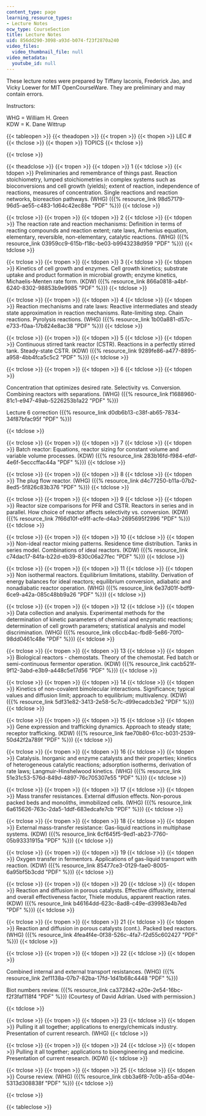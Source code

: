 ```yaml
---
content_type: page
learning_resource_types:
- Lecture Notes
ocw_type: CourseSection
title: Lecture Notes
uid: 856dd290-3098-a93d-b074-f23f2870a240
video_files:
  video_thumbnail_file: null
video_metadata:
  youtube_id: null
---
```


These lecture notes were prepared by Tiffany Iaconis, Frederick Jao, and Vicky Loewer for MIT OpenCourseWare. They are preliminary and may contain errors.

Instructors:

WHG = William H. Green  
KDW = K. Dane Wittrup

{{< tableopen >}}
{{< theadopen >}}
{{< tropen >}}
{{< thopen >}}
LEC #
{{< thclose >}}
{{< thopen >}}
TOPICS
{{< thclose >}}

{{< trclose >}}

{{< theadclose >}}
{{< tropen >}}
{{< tdopen >}}
1
{{< tdclose >}}
{{< tdopen >}}
Preliminaries and remembrance of things past. Reaction stoichiometry, lumped stoichiometries in complex systems such as bioconversions and cell growth (yields); extent of reaction, independence of reactions, measures of concentration. Single reactions and reaction networks, bioreaction pathways. (WHG) ({{% resource_link 98d57179-96d5-ae55-c483-1d64c42ec88e "PDF" %}})
{{< tdclose >}}

{{< trclose >}}
{{< tropen >}}
{{< tdopen >}}
2
{{< tdclose >}}
{{< tdopen >}}
The reaction rate and reaction mechanisms: Definition in terms of reacting compounds and reaction extent; rate laws, Arrhenius equation, elementary, reversible, non-elementary, catalytic reactions. (WHG) ({{% resource_link 03959cc9-615b-f18c-be03-b9943238d959 "PDF" %}})
{{< tdclose >}}

{{< trclose >}}
{{< tropen >}}
{{< tdopen >}}
3
{{< tdclose >}}
{{< tdopen >}}
Kinetics of cell growth and enzymes. Cell growth kinetics; substrate uptake and product formation in microbial growth; enzyme kinetics, Michaelis-Menten rate form. (KDW) ({{% resource_link 866a0818-a4bf-6240-8302-98853b9e9985 "PDF" %}})
{{< tdclose >}}

{{< trclose >}}
{{< tropen >}}
{{< tdopen >}}
4
{{< tdclose >}}
{{< tdopen >}}
Reaction mechanisms and rate laws: Reactive intermediates and steady state approximation in reaction mechanisms. Rate-limiting step. Chain reactions. Pyrolysis reactions. (WHG) ({{% resource_link 1b00a881-d57c-e733-f0aa-17b824e8ac38 "PDF" %}})
{{< tdclose >}}

{{< trclose >}}
{{< tropen >}}
{{< tdopen >}}
5
{{< tdclose >}}
{{< tdopen >}}
Continuous stirred tank reactor (CSTR). Reactions in a perfectly stirred tank. Steady-state CSTR. (KDW) ({{% resource_link 9289fe86-a477-8895-a958-4bb4fca5c5c2 "PDF" %}})
{{< tdclose >}}

{{< trclose >}}
{{< tropen >}}
{{< tdopen >}}
6
{{< tdclose >}}
{{< tdopen >}}


Concentration that optimizes desired rate. Selectivity vs. Conversion. Combining reactors with separations. (WHG) ({{% resource_link f1688960-81c1-e947-49ab-5226253b1a22 "PDF" %}})

Lecture 6 correction ({{% resource_link d0db6b13-c38f-ab65-7834-34f87bfac95f "PDF" %}})


{{< tdclose >}}

{{< trclose >}}
{{< tropen >}}
{{< tdopen >}}
7
{{< tdclose >}}
{{< tdopen >}}
Batch reactor: Equations, reactor sizing for constant volume and variable volume processes. (KDW) ({{% resource_link 283b16fd-f984-efdf-4e6f-5ecccffac44a "PDF" %}})
{{< tdclose >}}

{{< trclose >}}
{{< tropen >}}
{{< tdopen >}}
8
{{< tdclose >}}
{{< tdopen >}}
The plug flow reactor. (WHG) ({{% resource_link d4c77250-b11a-07b2-8ed5-5f826c83b376 "PDF" %}})
{{< tdclose >}}

{{< trclose >}}
{{< tropen >}}
{{< tdopen >}}
9
{{< tdclose >}}
{{< tdopen >}}
Reactor size comparisons for PFR and CSTR. Reactors in series and in parallel. How choice of reactor affects selectivity vs. conversion. (KDW) ({{% resource_link 7f66d10f-e91f-acfe-d4a3-2695695f2996 "PDF" %}})
{{< tdclose >}}

{{< trclose >}}
{{< tropen >}}
{{< tdopen >}}
10
{{< tdclose >}}
{{< tdopen >}}
Non-ideal reactor mixing patterns. Residence time distribution. Tanks in series model. Combinations of ideal reactors. (KDW) ({{% resource_link c74dac17-84fa-b22d-eb39-830c06a27fec "PDF" %}})
{{< tdclose >}}

{{< trclose >}}
{{< tropen >}}
{{< tdopen >}}
11
{{< tdclose >}}
{{< tdopen >}}
Non isothermal reactors. Equilibrium limitations, stability. Derivation of energy balances for ideal reactors; equilibrium conversion, adiabatic and nonadiabatic reactor operation. (WHG) ({{% resource_link 6e37d01f-bdf9-6ce9-a42a-085c48bb9a26 "PDF" %}})
{{< tdclose >}}

{{< trclose >}}
{{< tropen >}}
{{< tdopen >}}
12
{{< tdclose >}}
{{< tdopen >}}
Data collection and analysis. Experimental methods for the determination of kinetic parameters of chemical and enzymatic reactions; determination of cell growth parameters; statistical analysis and model discrimination. (WHG) ({{% resource_link c6ccb4ac-fbd8-5e86-70f0-98dd0461c48e "PDF" %}})
{{< tdclose >}}

{{< trclose >}}
{{< tropen >}}
{{< tdopen >}}
13
{{< tdclose >}}
{{< tdopen >}}
Biological reactors - chemostats. Theory of the chemostat. Fed batch or semi-continuous fermentor operation. (KDW) ({{% resource_link cacb521f-9f12-3abd-e3b9-a448c5e17d56 "PDF" %}})
{{< tdclose >}}

{{< trclose >}}
{{< tropen >}}
{{< tdopen >}}
14
{{< tdclose >}}
{{< tdopen >}}
Kinetics of non-covalent bimolecular interactions. Significance; typical values and diffusion limit; approach to equilibrium; multivalency. (KDW) ({{% resource_link 5df31e82-3413-2e58-5c7c-d99ecadcb3e2 "PDF" %}})
{{< tdclose >}}

{{< trclose >}}
{{< tropen >}}
{{< tdopen >}}
15
{{< tdclose >}}
{{< tdopen >}}
Gene expression and trafficking dynamics. Approach to steady state; receptor trafficking. (KDW) ({{% resource_link fae70b80-61cc-b031-2539-50d42f2a789f "PDF" %}})
{{< tdclose >}}

{{< trclose >}}
{{< tropen >}}
{{< tdopen >}}
16
{{< tdclose >}}
{{< tdopen >}}
Catalysis. Inorganic and enzyme catalysts and their properties; kinetics of heterogeneous catalytic reactions; adsorption isotherms, derivation of rate laws; Langmuir-Hinshelwood kinetics. (WHG) ({{% resource_link 51e31c53-576d-849d-4897-76c705307e55 "PDF" %}})
{{< tdclose >}}

{{< trclose >}}
{{< tropen >}}
{{< tdopen >}}
17
{{< tdclose >}}
{{< tdopen >}}
Mass transfer resistances. External diffusion effects. Non-porous packed beds and monoliths, immobilized cells. (WHG) ({{% resource_link 6a615626-763c-2da5-1ddf-683edcafe7cb "PDF" %}})
{{< tdclose >}}

{{< trclose >}}
{{< tropen >}}
{{< tdopen >}}
18
{{< tdclose >}}
{{< tdopen >}}
External mass-transfer resistance: Gas-liquid reactions in multiphase systems. (KDW) ({{% resource_link 6cf645f5-9ed1-ab23-7760-05b93331915a "PDF" %}})
{{< tdclose >}}

{{< trclose >}}
{{< tropen >}}
{{< tdopen >}}
19
{{< tdclose >}}
{{< tdopen >}}
Oxygen transfer in fermentors. Applications of gas-liquid transport with reaction. (KDW) ({{% resource_link 85477ce3-0129-fae0-8005-6a95bf5b3cdd "PDF" %}})
{{< tdclose >}}

{{< trclose >}}
{{< tropen >}}
{{< tdopen >}}
20
{{< tdclose >}}
{{< tdopen >}}
Reaction and diffusion in porous catalysts. Effective diffusivity, internal and overall effectiveness factor, Thiele modulus, apparent reaction rates. (KDW) ({{% resource_link b46164dd-623c-8ad8-c49e-d39983e4b7ed "PDF" %}})
{{< tdclose >}}

{{< trclose >}}
{{< tropen >}}
{{< tdopen >}}
21
{{< tdclose >}}
{{< tdopen >}}
Reaction and diffusion in porous catalysts (cont.). Packed bed reactors. (WHG) ({{% resource_link 4fea4f4e-0f38-526c-4fa7-f2d55c602427 "PDF" %}})
{{< tdclose >}}

{{< trclose >}}
{{< tropen >}}
{{< tdopen >}}
22
{{< tdclose >}}
{{< tdopen >}}


Combined internal and external transport resistances. (WHG) ({{% resource_link 2ef1138a-07b7-82ba-17fd-1d41b68c4448 "PDF" %}})

Biot numbers review. ({{% resource_link ca372842-a20e-2e54-16bc-f2f3faf118f4 "PDF" %}}) (Courtesy of David Adrian. Used with permission.)


{{< tdclose >}}

{{< trclose >}}
{{< tropen >}}
{{< tdopen >}}
23
{{< tdclose >}}
{{< tdopen >}}
Pulling it all together; applications to energy/chemicals industry. Presentation of current research. (WHG)
{{< tdclose >}}

{{< trclose >}}
{{< tropen >}}
{{< tdopen >}}
24
{{< tdclose >}}
{{< tdopen >}}
Pulling it all together; applications to bioengineering and medicine. Presentation of current research. (KDW)
{{< tdclose >}}

{{< trclose >}}
{{< tropen >}}
{{< tdopen >}}
25
{{< tdclose >}}
{{< tdopen >}}
Course review. (WHG) ({{% resource_link cbb3a6f8-7c0b-a55a-d04e-5313d308838f "PDF" %}})
{{< tdclose >}}

{{< trclose >}}

{{< tableclose >}}